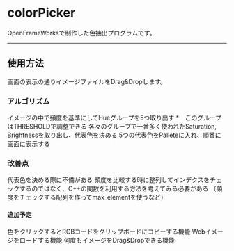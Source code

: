 # colorPicker
OpenFrameWorksで制作した色抽出プログラムです。

-----------

## 使用方法
画面の表示の通りイメージファイルをDrag&Dropします。

### アルゴリズム

イメージの中で頻度を基準にしてHueグループを5つ取り出す
*　このグループはTHRESHOLDで調整できる
各々のグループで一番多く使われたSaturation, Brightnessを取り出し、代表色を決める
5つの代表色をPalleteに入れ、順番に画面に表示する

### 改善点
代表色を決める際に不備がある
頻度を比較する時に整列してインデクスをチェックするのではなく、C++の関数を利用する方法を考えてみる必要がある
（頻度をチェックする配列を作ってmax_elementを使うなど）

#### 追加予定
色をクリックするとRGBコードをクリップボードにコピーする機能
Webイメージをロードする機能
何度もイメージをDrag&Dropできる機能
